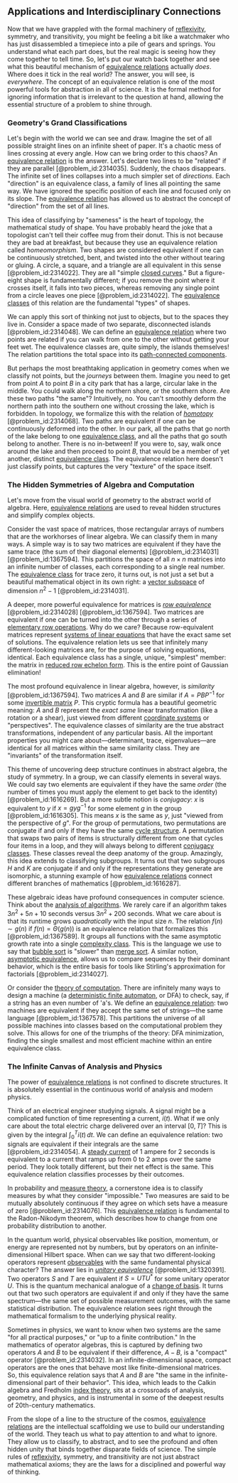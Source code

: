 ## Applications and Interdisciplinary Connections

Now that we have grappled with the formal machinery of [reflexivity](@article_id:136768), symmetry, and transitivity, you might be feeling a bit like a watchmaker who has just disassembled a timepiece into a pile of gears and springs. You understand what each part does, but the real magic is seeing how they come together to tell time. So, let's put our watch back together and see what this beautiful mechanism of [equivalence relations](@article_id:137781) actually *does*. Where does it tick in the real world? The answer, you will see, is *everywhere*. The concept of an equivalence relation is one of the most powerful tools for abstraction in all of science. It is the formal method for ignoring information that is irrelevant to the question at hand, allowing the essential structure of a problem to shine through.

### Geometry's Grand Classifications

Let's begin with the world we can see and draw. Imagine the set of all possible straight lines on an infinite sheet of paper. It's a chaotic mess of lines crossing at every angle. How can we bring order to this chaos? An [equivalence relation](@article_id:143641) is the answer. Let's declare two lines to be "related" if they are parallel [@problem_id:2314035]. Suddenly, the chaos disappears. The infinite set of lines collapses into a much simpler set of *directions*. Each "direction" is an equivalence class, a family of lines all pointing the same way. We have ignored the specific position of each line and focused only on its slope. The [equivalence relation](@article_id:143641) has allowed us to abstract the concept of "direction" from the set of all lines.

This idea of classifying by "sameness" is the heart of topology, the mathematical study of shape. You have probably heard the joke that a topologist can't tell their coffee mug from their donut. This is not because they are bad at breakfast, but because they use an equivalence relation called *homeomorphism*. Two shapes are considered equivalent if one can be continuously stretched, bent, and twisted into the other without tearing or gluing. A circle, a square, and a triangle are all equivalent in this sense [@problem_id:2314022]. They are all "simple [closed curves](@article_id:264025)." But a figure-eight shape is fundamentally different; if you remove the point where it crosses itself, it falls into two pieces, whereas removing any single point from a circle leaves one piece [@problem_id:2314022]. The [equivalence classes](@article_id:155538) of this relation are the fundamental "types" of shapes.

We can apply this sort of thinking not just to objects, but to the spaces they live in. Consider a space made of two separate, disconnected islands [@problem_id:2314048]. We can define an [equivalence relation](@article_id:143641) where two points are related if you can walk from one to the other without getting your feet wet. The equivalence classes are, quite simply, the islands themselves! The relation partitions the total space into its [path-connected components](@article_id:274938).

But perhaps the most breathtaking application in geometry comes when we classify not points, but the *journeys* between them. Imagine you need to get from point $A$ to point $B$ in a city park that has a large, circular lake in the middle. You could walk along the northern shore, or the southern shore. Are these two paths "the same"? Intuitively, no. You can't smoothly deform the northern path into the southern one without crossing the lake, which is forbidden. In topology, we formalize this with the relation of *[homotopy](@article_id:138772)* [@problem_id:2314068]. Two paths are equivalent if one can be continuously deformed into the other. In our park, all the paths that go north of the lake belong to one [equivalence class](@article_id:140091), and all the paths that go south belong to another. There is no in-between! If you were to, say, walk once around the lake and then proceed to point $B$, that would be a member of yet another, distinct [equivalence class](@article_id:140091). The equivalence relation here doesn't just classify points, but captures the very "texture" of the space itself.

### The Hidden Symmetries of Algebra and Computation

Let's move from the visual world of geometry to the abstract world of algebra. Here, [equivalence relations](@article_id:137781) are used to reveal hidden structures and simplify complex objects.

Consider the vast space of matrices, those rectangular arrays of numbers that are the workhorses of linear algebra. We can classify them in many ways. A simple way is to say two matrices are equivalent if they have the same trace (the sum of their diagonal elements) [@problem_id:2314031] [@problem_id:1367594]. This partitions the space of all $n \times n$ matrices into an infinite number of classes, each corresponding to a single real number. The [equivalence class](@article_id:140091) for trace zero, it turns out, is not just a set but a beautiful mathematical object in its own right: a [vector subspace](@article_id:151321) of dimension $n^2-1$ [@problem_id:2314031].

A deeper, more powerful equivalence for matrices is *[row equivalence](@article_id:147995)* [@problem_id:2314028] [@problem_id:1367594]. Two matrices are equivalent if one can be turned into the other through a series of [elementary row operations](@article_id:155024). Why do we care? Because row-equivalent matrices represent [systems of linear equations](@article_id:148449) that have the exact same set of solutions. The equivalence relation lets us see that infinitely many different-looking matrices are, for the purpose of solving equations, identical. Each equivalence class has a single, unique, "simplest" member: the matrix in [reduced row echelon form](@article_id:149985). This is the entire point of Gaussian elimination!

The most profound equivalence in linear algebra, however, is *similarity* [@problem_id:1367594]. Two matrices $A$ and $B$ are similar if $A = PBP^{-1}$ for some [invertible matrix](@article_id:141557) $P$. This cryptic formula has a beautiful geometric meaning: $A$ and $B$ represent the *exact same* linear transformation (like a rotation or a shear), just viewed from different [coordinate systems](@article_id:148772) or "perspectives". The equivalence classes of similarity are the true abstract transformations, independent of any particular basis. All the important properties you might care about—determinant, trace, eigenvalues—are identical for all matrices within the same similarity class. They are "invariants" of the transformation itself.

This theme of uncovering deep structure continues in abstract algebra, the study of symmetry. In a group, we can classify elements in several ways. We could say two elements are equivalent if they have the same *order* (the number of times you must apply the element to get back to the identity) [@problem_id:1616269]. But a more subtle notion is *conjugacy*: $x$ is equivalent to $y$ if $x = gyg^{-1}$ for some element $g$ in the group [@problem_id:1616305]. This means $x$ is the same as $y$, just "viewed from the perspective of $g$". For the group of permutations, two permutations are conjugate if and only if they have the same [cycle structure](@article_id:146532). A permutation that swaps two pairs of items is structurally different from one that cycles four items in a loop, and they will always belong to different [conjugacy classes](@article_id:143422). These classes reveal the deep anatomy of the group. Amazingly, this idea extends to classifying subgroups. It turns out that two subgroups $H$ and $K$ are conjugate if and only if the representations they generate are isomorphic, a stunning example of how [equivalence relations](@article_id:137781) connect different branches of mathematics [@problem_id:1616287].

These algebraic ideas have profound consequences in computer science. Think about the [analysis of algorithms](@article_id:263734). We rarely care if an algorithm takes $3n^2 + 5n + 10$ seconds versus $3n^2 + 200$ seconds. What we care about is that its runtime grows *quadratically* with the input size $n$. The relation $f(n) \sim g(n)$ if $f(n) = \Theta(g(n))$ is an equivalence relation that formalizes this [@problem_id:1367589]. It groups all functions with the same asymptotic growth rate into a single [complexity class](@article_id:265149). This is the language we use to say that [bubble sort](@article_id:633729) is "slower" than [merge sort](@article_id:633637). A similar notion, [asymptotic equivalence](@article_id:273324), allows us to compare sequences by their dominant behavior, which is the entire basis for tools like Stirling's approximation for factorials [@problem_id:2314027].

Or consider the [theory of computation](@article_id:273030). There are infinitely many ways to design a machine (a [deterministic finite automaton](@article_id:260842), or DFA) to check, say, if a string has an even number of 'a's. We define an [equivalence relation](@article_id:143641): two machines are equivalent if they accept the same set of strings—the same language [@problem_id:1367578]. This partitions the universe of all possible machines into classes based on the computational problem they solve. This allows for one of the triumphs of the theory: DFA minimization, finding the single smallest and most efficient machine within an entire equivalence class.

### The Infinite Canvas of Analysis and Physics

The power of [equivalence relations](@article_id:137781) is not confined to discrete structures. It is absolutely essential in the continuous world of analysis and modern physics.

Think of an electrical engineer studying signals. A signal might be a complicated function of time representing a current, $i(t)$. What if we only care about the total electric charge delivered over an interval $[0, T]$? This is given by the integral $\int_0^T i(t) \,dt$. We can define an equivalence relation: two signals are equivalent if their integrals are the same [@problem_id:2314054]. A [steady current](@article_id:271057) of 1 ampere for 2 seconds is equivalent to a current that ramps up from 0 to 2 amps over the same period. They look totally different, but their net effect is the same. This equivalence relation classifies processes by their outcomes.

In probability and [measure theory](@article_id:139250), a cornerstone idea is to classify measures by what they consider "impossible." Two measures are said to be mutually absolutely continuous if they agree on which sets have a measure of zero [@problem_id:2314076]. This [equivalence relation](@article_id:143641) is fundamental to the Radon-Nikodym theorem, which describes how to change from one probability distribution to another.

In the quantum world, physical observables like position, momentum, or energy are represented not by numbers, but by operators on an infinite-dimensional Hilbert space. When can we say that two different-looking operators represent [observables](@article_id:266639) with the same fundamental physical character? The answer lies in *[unitary equivalence](@article_id:197404)* [@problem_id:1320391]. Two operators $S$ and $T$ are equivalent if $S = UTU^*$ for some unitary operator $U$. This is the quantum mechanical analogue of a [change of basis](@article_id:144648). It turns out that two such operators are equivalent if and only if they have the same spectrum—the same set of possible measurement outcomes, with the same statistical distribution. The equivalence relation sees right through the mathematical formalism to the underlying physical reality.

Sometimes in physics, we want to know when two systems are the same "for all practical purposes," or "up to a finite contribution." In the mathematics of operator algebras, this is captured by defining two operators $A$ and $B$ to be equivalent if their difference, $A-B$, is a "compact" operator [@problem_id:2314032]. In an infinite-dimensional space, compact operators are the ones that behave most like finite-dimensional matrices. So, this equivalence relation says that $A$ and $B$ are "the same in the infinite-dimensional part of their behavior". This idea, which leads to the Calkin algebra and Fredholm [index theory](@article_id:269743), sits at a crossroads of analysis, geometry, and physics, and is instrumental in some of the deepest results of 20th-century mathematics.

From the slope of a line to the structure of the cosmos, [equivalence relations](@article_id:137781) are the intellectual scaffolding we use to build our understanding of the world. They teach us what to pay attention to and what to ignore. They allow us to classify, to abstract, and to see the profound and often hidden unity that binds together disparate fields of science. The simple rules of [reflexivity](@article_id:136768), symmetry, and transitivity are not just abstract mathematical axioms; they are the laws for a disciplined and powerful way of thinking.
